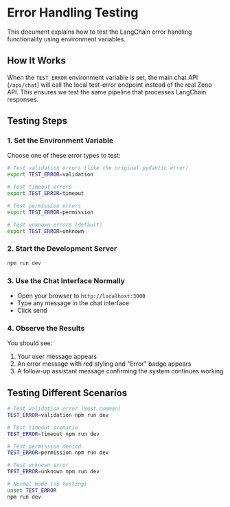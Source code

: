 # Error Handling Testing

This document explains how to test the LangChain error handling functionality using environment variables.

## How It Works

When the `TEST_ERROR` environment variable is set, the main chat API (`/api/chat`) will call the local test-error endpoint instead of the real Zeno API. This ensures we test the same pipeline that processes LangChain responses.

## Testing Steps

### 1. Set the Environment Variable

Choose one of these error types to test:

```bash
# Test validation errors (like the original pydantic error)
export TEST_ERROR=validation

# Test timeout errors  
export TEST_ERROR=timeout

# Test permission errors
export TEST_ERROR=permission

# Test unknown errors (default)
export TEST_ERROR=unknown
```

### 2. Start the Development Server

```bash
npm run dev
```

### 3. Use the Chat Interface Normally

- Open your browser to `http://localhost:3000`
- Type any message in the chat interface
- Click send

### 4. Observe the Results

You should see:
1. Your user message appears
2. An error message with red styling and "Error" badge appears
3. A follow-up assistant message confirming the system continues working

## Testing Different Scenarios

```bash
# Test validation error (most common)
TEST_ERROR=validation npm run dev

# Test timeout scenario
TEST_ERROR=timeout npm run dev

# Test permission denied
TEST_ERROR=permission npm run dev

# Test unknown error
TEST_ERROR=unknown npm run dev

# Normal mode (no testing)
unset TEST_ERROR
npm run dev
```